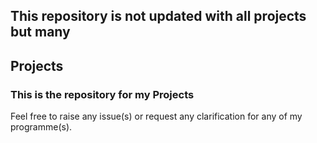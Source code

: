## This repository is not updated with all projects but many
## Projects

### This is the repository for my Projects
Feel free to raise any issue(s) or request any clarification for any of my programme(s). 
